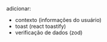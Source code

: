 adicionar:

- contexto (informações do usuário)
- toast (react toastify)
- verificação de dados (zod)
